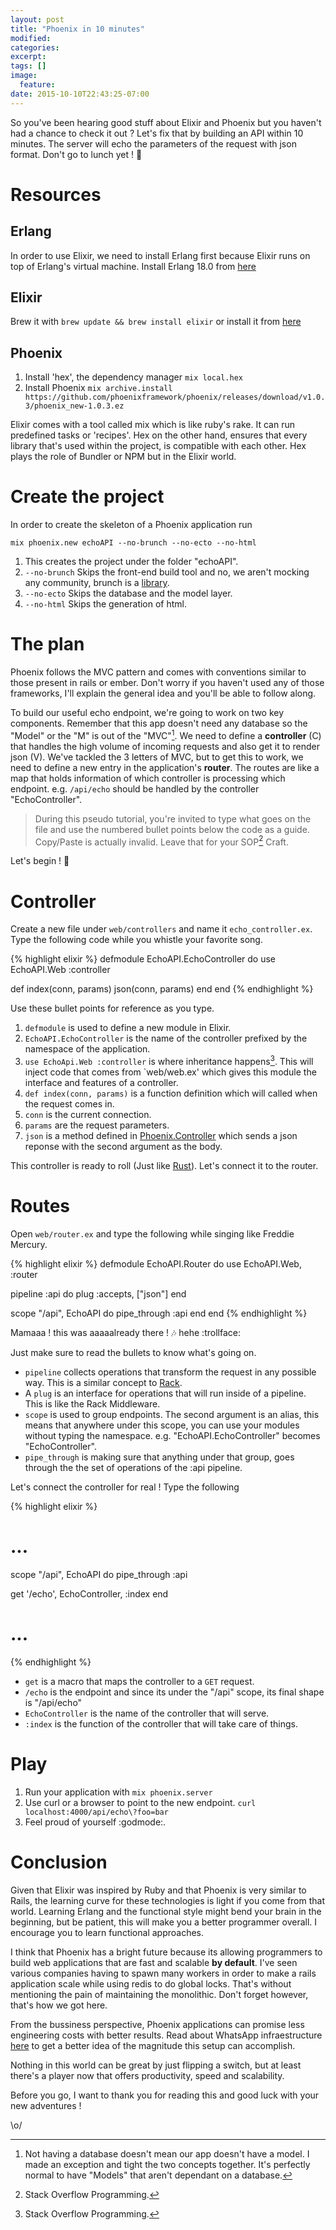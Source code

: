 ```yaml
---
layout: post
title: "Phoenix in 10 minutes"
modified:
categories:
excerpt:
tags: []
image:
  feature:
date: 2015-10-10T22:43:25-07:00
---
```


So you've been hearing good stuff about Elixir and Phoenix but you
haven't had a chance to check it out ? Let's fix that by building an API
within 10 minutes. The server will echo the parameters of the request
with json format. Don't go to lunch yet ! :open_hands:

# Resources

## Erlang

In order to use Elixir, we need to install Erlang first because Elixir
runs on top of Erlang's virtual machine. Install Erlang 18.0 from
[here](https://www.erlang-solutions.com/downloads/download-erlang-otp)

## Elixir

Brew it with `brew update && brew install elixir` or install it from [here](http://elixir-lang.org/install.html#distributions)

## Phoenix

1. Install 'hex', the dependency manager `mix local.hex`
2. Install Phoenix `mix archive.install
https://github.com/phoenixframework/phoenix/releases/download/v1.0.3/phoenix_new-1.0.3.ez`

Elixir comes with a tool called mix which is like ruby's rake. It can run
predefined tasks or 'recipes'.  Hex on the other hand, ensures that
every library that's used within the project, is compatible with each other.
Hex plays the role of Bundler or NPM but in the Elixir world.

# Create the project

In order to create the skeleton of a Phoenix application run

`mix phoenix.new echoAPI --no-brunch --no-ecto --no-html`

1. This creates the project under the folder "echoAPI".
2. `--no-brunch` Skips the front-end build tool and no, we aren't
   mocking any community, brunch is a [library](http://brunch.io/).
3. `--no-ecto` Skips the database and the model layer.
4. `--no-html` Skips the generation of html.

# The plan

Phoenix follows the MVC pattern and comes with conventions
similar to those present in rails or ember. Don't worry if you haven't
used any of those frameworks, I'll explain the general idea and you'll
be able to follow along.

To build our useful echo endpoint, we're going to work on two key
components.  Remember that this app doesn't need any database so the
"Model" or the "M" is out of the "MVC"[^1]. We need to define a
**controller** (C) that handles the high volume of incoming requests and
also get it to render json (V).  We've tackled the 3 letters of MVC,
but to get this to work, we need to define a new entry in the
application's **router**. The routes are like a map that holds
information of which controller is processing which endpoint. e.g.
`/api/echo` should be handled by the controller "EchoController".

> During this pseudo tutorial, you're invited to type what goes on the
> file and use the numbered bullet points below the code as a guide.
> Copy/Paste is actually invalid. Leave that for your SOP[^2] Craft.

Let's begin ! :muscle:

# Controller

Create a new file under `web/controllers` and name it
`echo_controller.ex`. Type the following code while you whistle your
favorite song.

{% highlight elixir %}
defmodule EchoAPI.EchoController do
  use EchoAPI.Web :controller

  def index(conn, params)
    json(conn, params)
  end
end
{% endhighlight %}

Use these bullet points for reference as you type.

1. `defmodule` is used to define a new module in Elixir.
2. `EchoAPI.EchoController` is the name of the controller prefixed by
   the namespace of the application.
3. `use EchoApi.Web :controller` is where inheritance happens[^2]. This will inject code that comes from `web/web.ex' which
  gives this module the interface and features of a controller.
4. `def index(conn, params)` is a function definition which will called
   when the request comes in.
5. `conn` is the current connection.
6. `params` are the request parameters.
7. `json` is a method defined in
[Phoenix.Controller](http://hexdocs.pm/phoenix/Phoenix.Controller.html#json/2)
which sends a json reponse with the second argument as the body.


This controller is ready to roll (Just like [Rust](https://twitter.com/_alan_andrade/status/450003473510047744)). Let's connect it to the
router.

# Routes

Open `web/router.ex` and type the following while singing like Freddie
Mercury.

{% highlight elixir %}
defmodule EchoAPI.Router do
  use EchoAPI.Web, :router

  pipeline :api do
    plug :accepts, ["json"]
  end

  scope "/api", EchoAPI do
    pipe_through :api
  end
end
{% endhighlight %}

Mamaaa ! this was aaaaalready there ! :notes: hehe :trollface:

Just make sure to read the bullets to know what's going on.

- `pipeline` collects operations that transform the request in any possible
way.  This is a similar concept to [Rack](http://rack.github.io/).
- A `plug` is an interface for operations that will run inside of a
  pipeline. This is like the Rack Middleware.
- `scope` is used to group endpoints. The second argument is an
  alias, this means that anywhere under this scope, you can use your modules
without typing the namespace. e.g. "EchoAPI.EchoController" becomes
"EchoController".
- `pipe_through` is making sure that anything under that group, goes
  through the the set of operations of the :api pipeline.

Let's connect the controller for real ! Type the following

{% highlight elixir %}
# ...
scope "/api", EchoAPI do
  pipe_through :api

  get '/echo', EchoController, :index
end
# ...
{% endhighlight %}

- `get` is a macro that maps the controller to a `GET` request.
- `/echo` is the endpoint and since its under the "/api" scope, its
  final shape is "/api/echo"
- `EchoController` is the name of the controller that will serve.
- `:index` is the function of the controller that will take care of
  things.

# Play

1. Run your application with `mix phoenix.server`
2. Use curl or a browser to point to the new endpoint. `curl
   localhost:4000/api/echo\?foo=bar`
3. Feel proud of yourself :godmode:.

# Conclusion

Given that Elixir was inspired by Ruby and that Phoenix is very similar to
Rails, the learning curve for these technologies is light if you come from
that world. Learning Erlang and the functional style might bend your
brain in the beginning, but be patient, this will make you a better
programmer overall. I encourage you to learn functional approaches.

I think that Phoenix has a bright future because its allowing
programmers to build web applications that are fast and scalable __by default__.
I've seen various companies having to spawn many workers in order to make
a rails application scale while using redis to do global locks. That's without
mentioning the pain of maintaining the monolithic. Don't forget however,
that's how we got here.

From the bussiness perspective, Phoenix applications can promise less
engineering costs with better results. Read about WhatsApp
infraestructure [here](http://highscalability.com/blog/2014/2/26/the-whatsapp-architecture-facebook-bought-for-19-billion.html)
to get a better idea of the magnitude this setup can accomplish.

Nothing in this world can be great by just flipping a switch, but at
least there's a player now that offers productivity, speed and scalability.

Before you go, I want to thank you for reading this and good luck with
your new adventures !

\o/


[^1]: Not having a database doesn't mean our app doesn't have a model.  I made an exception and tight the two concepts together. It's perfectly normal to have "Models" that aren't dependant on a database.
[^2]: Stack Overflow Programming.
